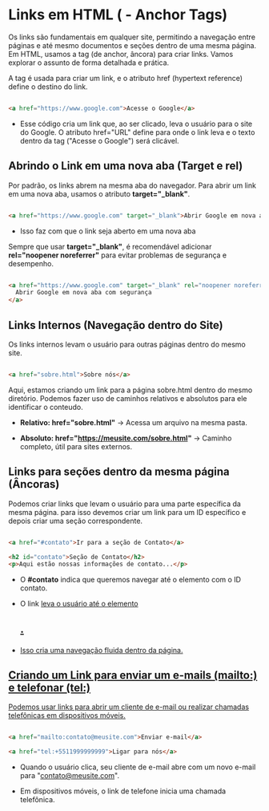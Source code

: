 # Links em HTML (<a> - Anchor Tags)

Os links são fundamentais em qualquer site, permitindo a navegação entre páginas e até mesmo documentos e seções dentro de uma mesma página. Em HTML, usamos a tag <a> (de anchor, âncora) para criar links. Vamos explorar o assunto de forma detalhada e prática.

A tag <a> é usada para criar um link, e o atributo href (hypertext reference) define o destino do link.

``` HTML

<a href="https://www.google.com">Acesse o Google</a>

```

- Esse código cria um link que, ao ser clicado, leva o usuário para o site do Google. O atributo href="URL" define para onde o link leva e o texto dentro da tag <a> ("Acesse o Google") será clicável.

## Abrindo o Link em uma nova aba (Target e rel)

Por padrão, os links abrem na mesma aba do navegador. Para abrir um link em uma nova aba, usamos o atributo **target="_blank"**.

``` HTML

<a href="https://www.google.com" target="_blank">Abrir Google em nova aba</a>

```

- Isso faz com que o link seja aberto em uma nova aba

Sempre que usar **target="_blank"**, é recomendável adicionar **rel="noopener noreferrer"** para evitar problemas de segurança e desempenho.

``` HTML

<a href="https://www.google.com" target="_blank" rel="noopener noreferrer">
  Abrir Google em nova aba com segurança
</a>

```

## Links Internos (Navegação dentro do Site)

Os links internos levam o usuário para outras páginas dentro do mesmo site.

``` HTML

<a href="sobre.html">Sobre nós</a>

```

Aqui, estamos criando um link para a página sobre.html dentro do mesmo diretório. Podemos fazer uso de caminhos relativos e absolutos para ele identificar o conteudo.

- **Relativo: href="sobre.html"** → Acessa um arquivo na mesma pasta.

- **Absoluto: href="https://meusite.com/sobre.html"** → Caminho completo, útil para sites externos.


## Links para seções dentro da mesma página (Âncoras)

Podemos criar links que levam o usuário para uma parte específica da mesma página. para isso devemos criar um link para um ID específico e depois criar uma seção correspondente.

``` HTML

<a href="#contato">Ir para a seção de Contato</a>

<h2 id="contato">Seção de Contato</h2>
<p>Aqui estão nossas informações de contato...</p>


```

- O **#contato** indica que queremos navegar até o elemento com o ID contato.

- O link <a href="#contato"> leva o usuário até o elemento <h2 id="contato">.

- Isso cria uma navegação fluida dentro da página.

## Criando um Link para enviar um e-mails (mailto:) e telefonar (tel:)

Podemos usar links para abrir um cliente de e-mail ou realizar chamadas telefônicas em dispositivos móveis.

``` HTML

<a href="mailto:contato@meusite.com">Enviar e-mail</a>

<a href="tel:+5511999999999">Ligar para nós</a>

```

- Quando o usuário clica, seu cliente de e-mail abre com um novo e-mail para "contato@meusite.com".

- Em dispositivos móveis, o link de telefone inicia uma chamada telefônica.